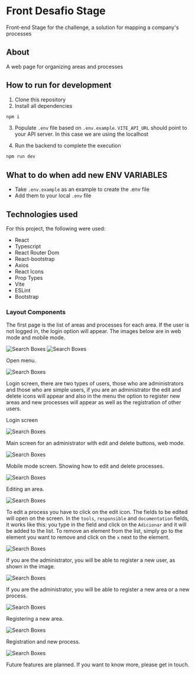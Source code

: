 # Front Desafio Stage

Front-end Stage for the challenge, a solution for mapping a company's processes
## About

A web page for organizing areas and processes

## How to run for development

1. Clone this repository
2. Install all dependencies

```bash
npm i
```

3. Populate `.env` file based on `.env.example`. `VITE_API_URL` should point to your API server. In this case we are using the localhost


4. Run the backend to complete the execution

```bash
npm run dev
```

## What to do when add new ENV VARIABLES

- Take `.env.example` as an example to create the .env file
- Add them to your local `.env` file

## Technologies used
For this project, the following were used:

- React
- Typescript
- React Router Dom 
- React-bootstrap
- Axios 
- React Icons 
- Prop Types
- Vite 
- ESLint
- Bootstrap  


### Layout Components

The first page is the list of areas and processes for each area. If the user is not logged in, the login option will appear. The images below are in web mode and mobile mode.


![Search Boxes](https://imgur.com/dciftUA.png)
![Search Boxes](https://imgur.com/t4JXT0y.png)

Open menu.

![Search Boxes](https://imgur.com/Q2dxsSj.png)


Login screen, there are two types of users, those who are administrators and those who are simple users, if you are an administrator the edit and delete icons will appear and also in the menu the option to register new areas and new processes will appear as well as the registration of other users.

Login screen

![Search Boxes](https://imgur.com/oArjMRm.png)

Main screen for an administrator with edit and delete buttons, web mode.

![Search Boxes](https://imgur.com/0VwbpaB.png)

Mobile mode screen.
Showing how to edit and delete processes.

![Search Boxes](https://imgur.com/W6PYim7.png)


Editing an area.

![Search Boxes](https://imgur.com/nZuGA0h.png)

To edit a process you have to click on the edit icon. The fields to be edited will open on the screen. In the `tools`, `responsible` and `documentation` fields, it works like this: you type in the field and click on the `Adicionar` and it will be added to the list. To remove an element from the list, simply go to the element you want to remove and click on the `x` next to the element.


![Search Boxes](https://imgur.com/Qx34xSP.png)

If you are the administrator, you will be able to register a new user, as shown in the image.

![Search Boxes](https://imgur.com/0uFO0B5.png)


If you are the administrator, you will be able to register a new area or a new process.

![Search Boxes](https://imgur.com/oqtVOHN.png)


Registering a new area.

![Search Boxes](https://imgur.com/fukYqXX.png)

Registration and new process.

![Search Boxes](https://imgur.com/4g30tpX.png)

Future features are planned. If you want to know more, please get in touch.


